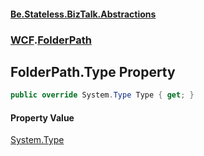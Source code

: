 #### [Be.Stateless.BizTalk.Abstractions](README.md 'README')
### [WCF](WCF.md 'WCF').[FolderPath](FolderPath.md 'WCF.FolderPath')

## FolderPath.Type Property

```csharp
public override System.Type Type { get; }
```

#### Property Value
[System.Type](https://docs.microsoft.com/en-us/dotnet/api/System.Type 'System.Type')